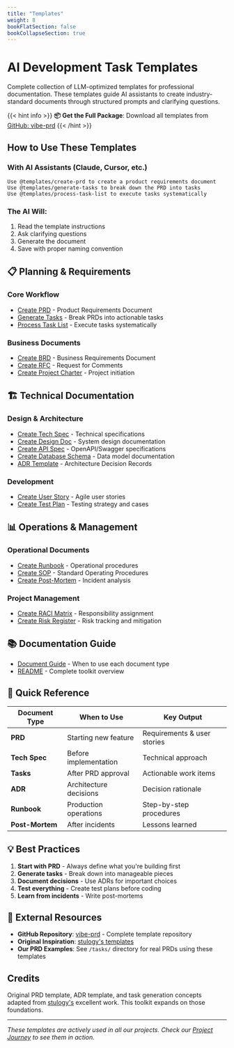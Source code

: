 ```yaml
---
title: "Templates"
weight: 8
bookFlatSection: false
bookCollapseSection: true
---
```


# AI Development Task Templates

Complete collection of LLM-optimized templates for professional documentation. These templates guide AI assistants to create industry-standard documents through structured prompts and clarifying questions.

{{< hint info >}}
**📦 Get the Full Package**: Download all templates from [GitHub: vibe-prd](https://github.com/jeremylongshore/vibe-prd)
{{< /hint >}}

## How to Use These Templates

### With AI Assistants (Claude, Cursor, etc.)
```
Use @templates/create-prd to create a product requirements document
Use @templates/generate-tasks to break down the PRD into tasks
Use @templates/process-task-list to execute tasks systematically
```

### The AI Will:
1. Read the template instructions
2. Ask clarifying questions
3. Generate the document
4. Save with proper naming convention

## 📋 Planning & Requirements

### Core Workflow
- [Create PRD](/docs/templates/create-prd/) - Product Requirements Document
- [Generate Tasks](/docs/templates/generate-tasks/) - Break PRDs into actionable tasks
- [Process Task List](/docs/templates/process-task-list/) - Execute tasks systematically

### Business Documents
- [Create BRD](/docs/templates/create-brd/) - Business Requirements Document
- [Create RFC](/docs/templates/create-rfc/) - Request for Comments
- [Create Project Charter](/docs/templates/create-project-charter/) - Project initiation

## 🏗️ Technical Documentation

### Design & Architecture
- [Create Tech Spec](/docs/templates/create-tech-spec/) - Technical specifications
- [Create Design Doc](/docs/templates/create-design-doc/) - System design documentation
- [Create API Spec](/docs/templates/create-api-spec/) - OpenAPI/Swagger specifications
- [Create Database Schema](/docs/templates/create-database-schema/) - Data model documentation
- [ADR Template](/docs/templates/adr-template/) - Architecture Decision Records

### Development
- [Create User Story](/docs/templates/create-user-story/) - Agile user stories
- [Create Test Plan](/docs/templates/create-test-plan/) - Testing strategy and cases

## 📊 Operations & Management

### Operational Documents
- [Create Runbook](/docs/templates/create-runbook/) - Operational procedures
- [Create SOP](/docs/templates/create-sop/) - Standard Operating Procedures
- [Create Post-Mortem](/docs/templates/create-post-mortem/) - Incident analysis

### Project Management
- [Create RACI Matrix](/docs/templates/create-raci-matrix/) - Responsibility assignment
- [Create Risk Register](/docs/templates/create-risk-register/) - Risk tracking and mitigation

## 📚 Documentation Guide

- [Document Guide](/docs/templates/DOCUMENT_GUIDE/) - When to use each document type
- [README](/docs/templates/README/) - Complete toolkit overview

## 🎯 Quick Reference

| Document Type | When to Use | Key Output |
|--------------|-------------|------------|
| **PRD** | Starting new feature | Requirements & user stories |
| **Tech Spec** | Before implementation | Technical approach |
| **Tasks** | After PRD approval | Actionable work items |
| **ADR** | Architecture decisions | Decision rationale |
| **Runbook** | Production operations | Step-by-step procedures |
| **Post-Mortem** | After incidents | Lessons learned |

## 💡 Best Practices

1. **Start with PRD** - Always define what you're building first
2. **Generate tasks** - Break down into manageable pieces
3. **Document decisions** - Use ADRs for important choices
4. **Test everything** - Create test plans before coding
5. **Learn from incidents** - Write post-mortems

## 🔗 External Resources

- **GitHub Repository**: [vibe-prd](https://github.com/jeremylongshore/vibe-prd) - Complete template repository
- **Original Inspiration**: [stulogy's templates](https://github.com/stulogy)
- **Our PRD Examples**: See `/tasks/` directory for real PRDs using these templates

## Credits

Original PRD template, ADR template, and task generation concepts adapted from [stulogy's](https://github.com/stulogy) excellent work. This toolkit expands on those foundations.

---

*These templates are actively used in all our projects. Check our [Project Journey](/docs/journey/) to see them in action.*